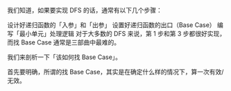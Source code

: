 我们知道，如果要实现 DFS 的话，通常有以下几个步骤：

设计好递归函数的「入参」和「出参」
设置好递归函数的出口（Base Case）
编写「最小单元」处理逻辑
对于大多数的 DFS 来说，第 1 步和第 3 步都很好实现，而找 Base Case 通常是三部曲中最难的。

我们来剖析一下「该如何找 Base Case」。

首先要明确，所谓的找 Base Case，其实是在确定什么样的情况下，算一次有效/无效。